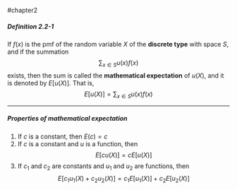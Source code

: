 #chapter2 
##### Definition 2.2-1

If $f(x)$ is the pmf of the random variable $X$ of the $\textbf{discrete type}$ with space $S$, and if the summation $$\sum_{x\in S}u(x)f(x)$$ exists, then the sum is called the $\textbf{mathematical expectation}$ of $u(X)$, and it is denoted by $E[u(X)]$. That is, $$E[u(X)] = \sum_{x\in S}u(x)f(x)$$

---

##### Properties of mathematical expectation
1. If $c$ is a constant, then $E(c) = c$
2. If $c$ is a constant and $u$ is a function, then $$E[cu(X)] = cE[u(X)]$$
3. If $c_1$ and $c_2$ are constants and $u_1$ and $u_2$ are functions, then $$E[c_1 u_1 (X) + c_2 u_2 (X)] = c_1 E[u_1 (X)] + c_2 E[u_2 (X)]$$